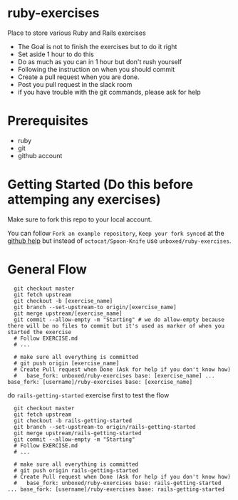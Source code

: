 # ruby-exercises

Place to store various Ruby and Rails exercises

* The Goal is not to finish the exercises but to do it right
* Set aside 1 hour to do this
* Do as much as you can in 1 hour but don't rush yourself
* Following the instruction on when you should commit
* Create a pull request when you are done.
* Post you pull request in the slack room
* if you have trouble with the git commands, please ask for help

# Prerequisites

* ruby
* git
* github account

# Getting Started (Do this before attemping any exercises)

Make sure to fork this repo to your local account.

You can follow `Fork an example repository`, `Keep your fork synced` at the [github help](https://help.github.com/articles/fork-a-repo/#fork-an-example-repository)
but instead of `octocat/Spoon-Knife` use `unboxed/ruby-exercises`.

# General Flow

```
  git checkout master
  git fetch upstream
  git checkout -b [exercise_name]
  git branch --set-upstream-to origin/[exercise_name]
  git merge upstream/[exercise_name]
  git commit --allow-empty -m "Starting" # we do allow-empty because there will be no files to commit but it's used as marker of when you started the exercise
  # Follow EXERCISE.md
  # ...

  # make sure all everything is committed
  # git push origin [exercise_name]
  # Create Pull request when Done (Ask for help if you don't know how)
  #   base_fork: unboxed/ruby-exercises base: [exercise_name] ... base_fork: [username]/ruby-exercises base: [exercise_name]
```

do `rails-getting-started` exercise first to test the flow

```
  git checkout master
  git fetch upstream
  git checkout -b rails-getting-started
  git branch --set-upstream-to origin/rails-getting-started
  git merge upstream/rails-getting-started
  git commit --allow-empty -m "Starting"
  # Follow EXERCISE.md
  # ...

  # make sure all everything is committed
  # git push origin rails-getting-started
  # Create Pull request when Done (Ask for help if you don't know how)
  #   base_fork: unboxed/ruby-exercises base: rails-getting-started ... base_fork: [username]/ruby-exercises base: rails-getting-started
```